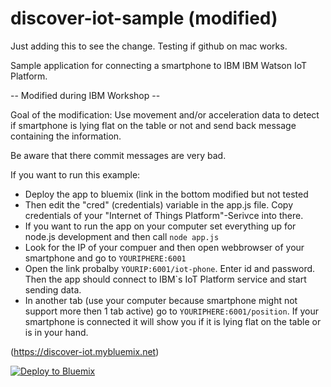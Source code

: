 # discover-iot-sample (modified)

Just adding this to see the change. Testing if github on mac works.

Sample application for connecting a smartphone to IBM IBM Watson IoT Platform.

-- Modified during IBM Workshop --

Goal of the modification:
Use movement and/or acceleration data to detect if smartphone 
is lying flat on the table or not and send back message containing the information.

Be aware that there commit messages are very bad. 

If you want to run this example:
* Deploy the app to bluemix (link in the bottom modified but not tested
* Then edit the "cred" (credentials) variable in the app.js file. Copy credentials of your "Internet of Things Platform"-Serivce into there.
* If you want to run the app on your computer set everything up for node.js development and then call `node app.js`
* Look for the IP of your compuer and then open webbrowser of your smartphone and go to `YOURIPHERE:6001`
* Open the link probalby `YOURIP:6001/iot-phone`. Enter id and password. Then the app should connect to IBM`s IoT Platform service and start sending data.
* In another tab (use your computer because smartphone might not support more then 1 tab active) go to `YOURIPHERE:6001/position`. If your smartphone is connected it will show you if it is lying flat on the table or is in your hand.

(https://discover-iot.mybluemix.net)

[![Deploy to Bluemix](https://bluemix.net/deploy/button.png)](https://bluemix.net/deploy?repository=https://github.com/lukbrand/discover-iot-sample-1478857605112)
